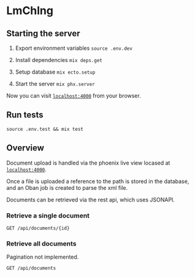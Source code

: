 # LmChlng

## Starting the server

1. Export environment variables
  `source .env.dev`

2. Install dependencies
  `mix deps.get`

3. Setup database
  `mix ecto.setup`

4. Start the server
  `mix phx.server`

Now you can visit [`localhost:4000`](http://localhost:4000) from your browser.

## Run tests
  
`source .env.test && mix test`

## Overview

Document upload is handled via the phoenix live view locased at [`localhost:4000`](http://localhost:4000).

Once a file is uploaded a reference to the path is stored in the database, and an Oban job is created to parse the xml file.

Documents can be retrieved via the rest api, which uses JSONAPI.

### Retrieve a single document

`GET /api/documents/{id}`

### Retrieve all documents
Pagination not implemented.

`GET /api/documents`